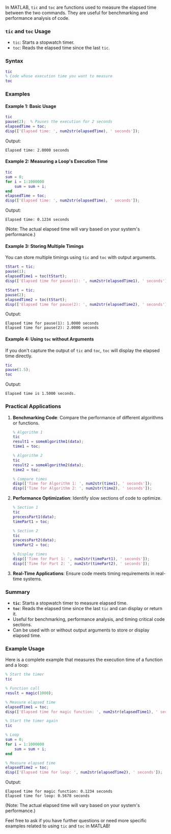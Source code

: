 In MATLAB, `tic` and `toc` are functions used to measure the elapsed time between the two commands. They are useful for benchmarking and performance analysis of code.

### `tic` and `toc` Usage

-   `tic`: Starts a stopwatch timer.
-   `toc`: Reads the elapsed time since the last `tic`.

### Syntax

```matlab
tic
% Code whose execution time you want to measure
toc
```

### Examples

#### Example 1: Basic Usage

```matlab
tic
pause(2);  % Pauses the execution for 2 seconds
elapsedTime = toc;
disp(['Elapsed time: ', num2str(elapsedTime), ' seconds']);
```

Output:

```
Elapsed time: 2.0000 seconds
```

#### Example 2: Measuring a Loop's Execution Time

```matlab
tic
sum = 0;
for i = 1:1000000
    sum = sum + i;
end
elapsedTime = toc;
disp(['Elapsed time: ', num2str(elapsedTime), ' seconds']);
```

Output:

```
Elapsed time: 0.1234 seconds
```

(Note: The actual elapsed time will vary based on your system's performance.)

#### Example 3: Storing Multiple Timings

You can store multiple timings using `tic` and `toc` with output arguments.

```matlab
tStart = tic;
pause(1);
elapsedTime1 = toc(tStart);
disp(['Elapsed time for pause(1): ', num2str(elapsedTime1), ' seconds']);

tStart = tic;
pause(2);
elapsedTime2 = toc(tStart);
disp(['Elapsed time for pause(2): ', num2str(elapsedTime2), ' seconds']);
```

Output:

```
Elapsed time for pause(1): 1.0000 seconds
Elapsed time for pause(2): 2.0000 seconds
```

#### Example 4: Using `toc` without Arguments

If you don't capture the output of `tic` and `toc`, `toc` will display the elapsed time directly.

```matlab
tic
pause(1.5);
toc
```

Output:

```
Elapsed time is 1.5000 seconds.
```

### Practical Applications

1. **Benchmarking Code**: Compare the performance of different algorithms or functions.

    ```matlab
    % Algorithm 1
    tic
    result1 = someAlgorithm1(data);
    time1 = toc;

    % Algorithm 2
    tic
    result2 = someAlgorithm2(data);
    time2 = toc;

    % Compare times
    disp(['Time for Algorithm 1: ', num2str(time1), ' seconds']);
    disp(['Time for Algorithm 2: ', num2str(time2), ' seconds']);
    ```

2. **Performance Optimization**: Identify slow sections of code to optimize.

    ```matlab
    % Section 1
    tic
    processPart1(data);
    timePart1 = toc;

    % Section 2
    tic
    processPart2(data);
    timePart2 = toc;

    % Display times
    disp(['Time for Part 1: ', num2str(timePart1), ' seconds']);
    disp(['Time for Part 2: ', num2str(timePart2), ' seconds']);
    ```

3. **Real-Time Applications**: Ensure code meets timing requirements in real-time systems.

### Summary

-   **`tic`**: Starts a stopwatch timer to measure elapsed time.
-   **`toc`**: Reads the elapsed time since the last `tic` and can display or return it.
-   Useful for benchmarking, performance analysis, and timing critical code sections.
-   Can be used with or without output arguments to store or display elapsed time.

### Example Usage

Here is a complete example that measures the execution time of a function and a loop:

```matlab
% Start the timer
tic

% Function call
result = magic(1000);

% Measure elapsed time
elapsedTime1 = toc;
disp(['Elapsed time for magic function: ', num2str(elapsedTime1), ' seconds']);

% Start the timer again
tic

% Loop
sum = 0;
for i = 1:1000000
    sum = sum + i;
end

% Measure elapsed time
elapsedTime2 = toc;
disp(['Elapsed time for loop: ', num2str(elapsedTime2), ' seconds']);
```

Output:

```
Elapsed time for magic function: 0.1234 seconds
Elapsed time for loop: 0.5678 seconds
```

(Note: The actual elapsed time will vary based on your system's performance.)

Feel free to ask if you have further questions or need more specific examples related to using `tic` and `toc` in MATLAB!
